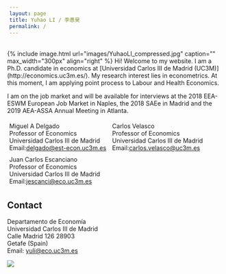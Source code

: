 ```yaml
---
layout: page
title: Yuhao LI / 李愚昊
permalink: /
---
```

<html>
<head>
<!-- Global site tag (gtag.js) - Google Analytics -->
<script async src="https://www.googletagmanager.com/gtag/js?id=UA-123587654-1"></script>
<script>
  window.dataLayer = window.dataLayer || [];
  function gtag(){dataLayer.push(arguments);}
  gtag('js', new Date());

  gtag('config', 'UA-123587654-1');
</script>
</head>
</html>
{% include image.html url="images/YuhaoLI_compressed.jpg" caption="" max_width="300px" align="right" %}
Hi! Welcome to my website. I am a Ph.D. candidate in economics at [Universidad Carlos III de Madrid (UC3M)](http://economics.uc3m.es/). My research interest lies in econometrics.
At this moment, I am applying point process to Labour and Health Economics.   

I am on the job market and will be available for interviews at the 2018 EEA-ESWM European Job Market in Naples, the 2018 SAEe in Madrid and the 2019 AEA-ASSA Annual Meeting in Atlanta.

<style type="text/css">
      div {
      display: inline-block;
      padding: 5px;
      }
</style>


<div>Miguel A Delgado <br/> Professor of Economics <br/> Universidad Carlos III de Madrid <br/> Email:<a href="mailto:delgado@est-econ.uc3m.es">delgado@est-econ.uc3m.es</a> </div>    
<div>Carlos Velasco <br/> Professor of Economics <br/> Universidad Carlos III de Madrid <br/> Email:<a href="mailto:carlos.velasco@uc3m.es">carlos.velasco@uc3m.es</a></div> <br/> 
<div> Juan Carlos Escanciano <br/> Professor of Economics <br/> Universidad Carlos III de Madrid <br/> Email:<a href="mailto:jescanci@eco.uc3m.es">jescanci@eco.uc3m.es</a> </div>

## Contact

Departamento de Economía <br />
Universidad Carlos III de Madrid <br />
Calle Madrid 126 28903 <br />
Getafe (Spain) <br />
Email: [yuli@eco.uc3m.es](mailto:yuli@eco.uc3m.es)

<img src="https://78.media.tumblr.com/28a92b253dfca9ba2c9b846f17dc9405/tumblr_p9eh6zqwAQ1xuk2jbo1_500.png" />



